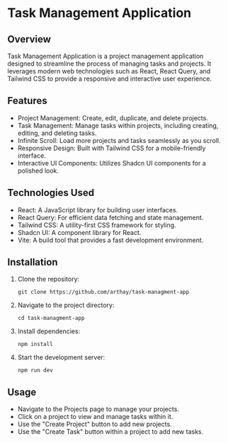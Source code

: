 # Task Management Application
## Overview
Task Management Application is a project management application designed to streamline the process of managing tasks and projects. It leverages modern web technologies such as React, React Query, and Tailwind CSS to provide a responsive and interactive user experience.

## Features
- Project Management: Create, edit, duplicate, and delete projects.
- Task Management: Manage tasks within projects, including creating, editing, and deleting tasks.
- Infinite Scroll: Load more projects and tasks seamlessly as you scroll.
- Responsive Design: Built with Tailwind CSS for a mobile-friendly interface.
- Interactive UI Components: Utilizes Shadcn UI components for a polished look.
## Technologies Used
- React: A JavaScript library for building user interfaces.
- React Query: For efficient data fetching and state management.
- Tailwind CSS: A utility-first CSS framework for styling.
- Shadcn UI: A component library for React.
- Vite: A build tool that provides a fast development environment.
## Installation
1. Clone the repository:

   ```
   git clone https://github.com/arthay/task-managment-app
   ```
2. Navigate to the project directory:

   ```
   cd task-managment-app
   ```
3. Install dependencies:

   ```
   npm install
   ```
4. Start the development server:

   ```
   npm run dev
   ```
## Usage
- Navigate to the Projects page to manage your projects.
- Click on a project to view and manage tasks within it.
- Use the "Create Project" button to add new projects.
- Use the "Create Task" button within a project to add new tasks.
